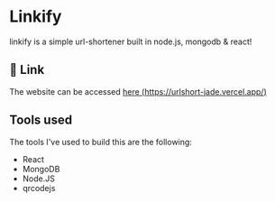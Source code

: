 
# Linkify

linkify is a simple url-shortener built in node.js, mongodb & react!


## 🔗 Link
The website can be accessed [here (https://urlshort-jade.vercel.app/)](https://urlshort-jade.vercel.app/)

## Tools used

The tools I've used to build this are the following:
- React
- MongoDB
- Node.JS
- qrcodejs 

